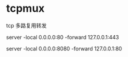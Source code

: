 # tcpmux

tcp 多路复用转发

server -local 0.0.0.0:80 -forward 127.0.0.1:443

server -local 0.0.0.0:8080 -forward 127.0.0.1:80

